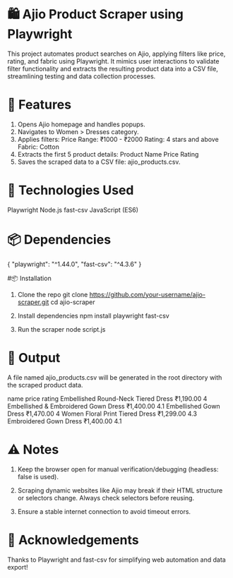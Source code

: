 # 🛍️ Ajio Product Scraper using Playwright
This project automates product searches on Ajio, applying filters like price, rating, and fabric using Playwright. It mimics user interactions to validate filter functionality and extracts the resulting product data into a CSV file, streamlining testing and data collection processes.


# 📸 Features
 1) Opens Ajio homepage and handles popups.
 2) Navigates to Women > Dresses category.
 3) Applies filters:
      Price Range: ₹1000 - ₹2000
      Rating: 4 stars and above
      Fabric: Cotton
 4) Extracts the first 5 product details:
      Product Name
      Price
      Rating 
 5) Saves the scraped data to a CSV file: ajio_products.csv.

# 🚀 Technologies Used
   Playwright
   Node.js
   fast-csv
   JavaScript (ES6)

# 📦 Dependencies
  {
  "playwright": "^1.44.0", 
  "fast-csv": "^4.3.6"
}

#📦 Installation
  1) Clone the repo
        git clone https://github.com/your-username/ajio-scraper.git
        cd ajio-scraper
     
  2) Install dependencies
       npm install playwright fast-csv
     
  3) Run the scraper
      node script.js


# 📁 Output
A file named ajio_products.csv will be generated in the root directory with the scraped product data.

name	                                                    price	                     rating
Embellished Round-Neck Tiered Dress                   	₹1,190.00	                      4
Embellished & Embroidered Gown Dress                   	₹1,400.00                    	4.1
Embellished Gown Dress	                                ₹1,470.00	                      4
Women Floral Print Tiered Dress                        	₹1,299.00	                    4.3
Embroidered Gown Dress	                                ₹1,400.00	                    4.1

# ⚠️ Notes
  1) Keep the browser open for manual verification/debugging (headless: false is used).

  2) Scraping dynamic websites like Ajio may break if their HTML structure or selectors change. Always check selectors before reusing.

  3) Ensure a stable internet connection to avoid timeout errors.

# 🙌 Acknowledgements
Thanks to Playwright and fast-csv for simplifying web automation and data export!






